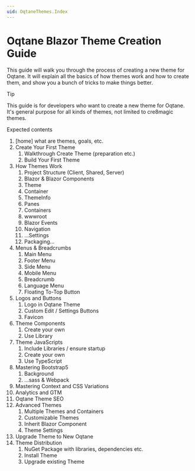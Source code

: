 ```yaml
---
uid: OqtaneThemes.Index
---
```


# Oqtane Blazor Theme Creation Guide

This guide will walk you through the process of creating a new theme for Oqtane.
It will explain all the basics of how themes work and how to create them,
and show you a bunch of tricks to make things better.

> [!TIP]
> This guide is for developers who want to create a new theme for Oqtane.
> It's general purpose for all kinds of themes, not limited to cre8magic themes.


Expected contents

1. [home] what are themes, goals, etc.
2. Create Your First Theme
    1. Walkthrough Create Theme (preparation etc.)
    2. Build Your First Theme
3. How Themes Work
    1. Project Structure (Client, Shared, Server)
    2. Blazor & Blazor Components
    3. Theme
    4. Container
    5. ThemeInfo
    6. Panes
    7. Containers
    8. wwwroot
    9. Blazor Events
    10. Navigation
    11. ...Settings
    12. Packaging...
4. Menus & Breadcrumbs
    1. Main Menu
    2. Footer Menu
    3. Side Menu
    4. Mobile Menu
    5. Breadcrumb
    6. Language Menu
    7. Floating To-Top Button
5. Logos and Buttons
    1. Logo in Oqtane Theme
    2. Custom Edit / Settings Buttons
    3. Favicon
6. Theme Components
    1. Create your own
    2. Use Library
7. Theme JavaScripts
    1. Include Libraries / ensure startup
    2. Create your own
    3. Use TypeScript
8. Mastering Bootstrap5
    1. Background
    2. ...sass & Webpack
9. Mastering Context and CSS Variations
10. Analytics and GTM
11. Oqtane Theme SEO
12. Advanced Themes
    1. Multiple Themes and Containers
    2. Customizable Themes
    3. Inherit Blazor Component
    4. Theme Settings
13. Upgrade Theme to New Oqtane
14. Theme Distribution
    1. NuGet Package with libraries, dependencies etc.
    2. Install Theme
    3. Upgrade existing Theme